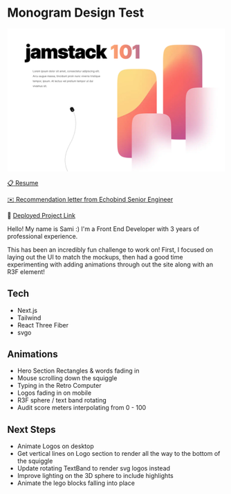 # Monogram Design Test
![Application Screenshot](/public/screenshot.png)

[:clipboard: Resume](https://almond-event-90e.notion.site/Sami-Shackelford-3dacf921dc9c42c5b2eeeff475852a03)

[:envelope: Recommendation letter from Echobind Senior Engineer](/public/samantha-shackelford--monogram--20230210.pdf)

:rainbow: [Deployed Project Link](https://monogram-exercise-seven.vercel.app/)

Hello! My name is Sami :) I'm a Front End Developer with 3 years of professional experience. 

This has been an incredibly fun challenge to work on! First, I focused on laying out the UI to match the mockups, then had a good time experimenting with adding animations through out the site along with an R3F element!

## Tech
- Next.js
- Tailwind
- React Three Fiber
- svgo

## Animations
- Hero Section Rectangles & words fading in
- Mouse scrolling down the squiggle
- Typing in the Retro Computer
- Logos fading in on mobile
- R3F sphere / text band rotating
- Audit score meters interpolating from 0 - 100 

## Next Steps
- Animate Logos on desktop
- Get vertical lines on Logo section to render all the way to the bottom of the squiggle
- Update rotating TextBand to render svg logos instead
- Improve lighting on the 3D sphere to include highlights
- Animate the lego blocks falling into place 
